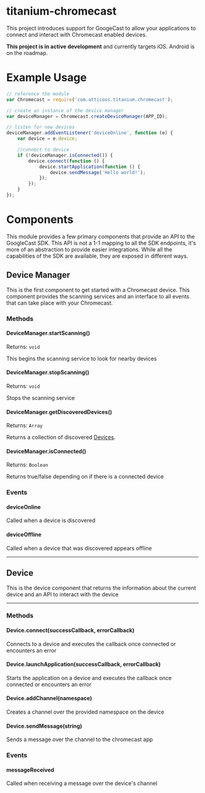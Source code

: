 # titanium-chromecast

This project introduces support for GoogeCast to allow your applications to connect and interact with Chromecast enabled devices.

**This project is in active development** and currently targets iOS. Android is on the roadmap.

# Example Usage

```js
// reference the module
var Chromecast = require('com.atticoos.titanium.chromecast');

// create an instance of the device manager
var deviceManager = Chromecast.createDeviceManager(APP_ID);

// listen for new devices
deviceManager.addEventListener('deviceOnline', function (e) {
	var device = e.device;

	//connect to device
	if (!deviceManager.isConnected()) {
		device.connect(function () {
			device.startApplication(function () {
				device.sendMessage('Hello world!');
			});
		});
	}
});
```


# Components
This module provides a few primary components that provide an API to the GoogleCast SDK. This API is not a 1-1 mapping to all the SDK endpoints, it's more of an abstraction to provide easier integrations. While all the capabilities of the SDK are available, they are exposed in different ways.

## Device Manager
This is the first component to get started with a Chromecast device. This component provides the scanning services and an interface to all events that can take place with your Chromecast.


### Methods

#### DeviceManager.startScanning()
Returns: `void`

This begins the scanning service to look for nearby devices

#### DeviceManager.stopScanning()
Returns: `void`

Stops the scanning service

#### DeviceManager.getDiscoveredDevices()
Returns: `Array`

Returns a collection of discovered [Devices](#devices).

#### DeviceManager.isConnected()
Returns: `Boolean`

Returns true/false depending on if there is a connected device



### Events
#### deviceOnline
Called when a device is discovered

#### deviceOffline
Called when a device that was discovered appears offline

----

## <a href="#devices"></a>Device
This is the device component that returns the information about the current device and an API to interact with the device

----
### Methods

#### Device.connect(successCallback, errorCallback)
Connects to a device and executes the callback once connected or encounters an error

#### Device.launchApplication(successCallback, errorCallback)
Starts the application on a device and executes the callback once connected or encounters an error

#### Device.addChannel(namespace)
Creates a channel over the provided namespace on the device

#### Device.sendMessage(string)
Sends a message over the channel to the chromecast app

### Events
#### messageReceived
Called when receiving a message over the device's channel
